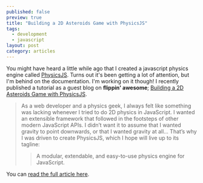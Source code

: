 ```yaml
---
published: false
preview: true
title: "Building a 2D Asteroids Game with PhysicsJS"
tags: 
  - development
  - javascript
layout: post
category: articles
---
```


You might have heard a little while ago that I created a javascript physics engine called
[PhysicsJS](http://wellcaffeinated.net/PhysicsJS). Turns out it's been getting a lot of
attention, but I'm behind on the documentation. I'm working on it though! I recently
published a tutorial as a guest blog on **flippin' awesome**;
[Building a 2D Asteroids Game with PhysicsJS][article].

> As a web developer and a physics geek, I always felt like something was lacking whenever 
> I tried to do 2D physics in JavaScript. I wanted an extensible framework that followed 
> in the footsteps of other modern JavaScript APIs. I didn’t want it to assume that I wanted 
> gravity to point downwards, or that I wanted gravity at all… That’s why I was driven to 
> create PhysicsJS, which I hope will live up to its tagline:
>
> > A modular, extendable, and easy-to-use physics engine for JavaScript.

You can [read the full article here][article].

[article]: http://flippinawesome.org/2013/12/02/building-a-2d-browser-game-with-physicsjs/
